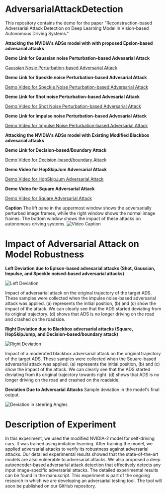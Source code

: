 # AdversarialAttackDetection
This repository contains the demo for the paper "Reconstruction-based Adversarial Attack Detection on Deep Learning Model in Vision-based Autonomous Driving Systems."

**Attacking the NVIDIA's ADSs model with with proposed Epslon-based advesarial attacks**

**Demo Link for Gaussian noise Perturbation-based Advesarial Attack**

[Gaussian Nosie Perturbation-based Adversarial Attack](https://youtu.be/jUgBWJme5pA)

**Demo Link for Speckle noise Perturbation-based Advesarial Attack**

[Demo Video for Speckle Noise Perturbation-based Adversarial Attack](https://youtu.be/rtn8LrLXbDE)

**Demo Link for Shot noise Perturbation-based Advesarial Attack**

[Demo Video for Shot Noise Perturbation-based Adversarial Attack](https://youtu.be/URSU_BHP1ks)

**Demo Link for Impulse noise Perturbation-based Advesarial Attack**

[Demo Video for Impulse Noise Perturbation-based Adversarial Attack](https://youtu.be/9j_Le3tBcgk)

**Attacking the NVIDIA's ADSs model with Existing Modified Blackbox advesarial attacks**

**Demo Link for Decision-based/Boundary Attack**

[Demo Video for Decision-based/boundary Attack](https://youtu.be/7shB1iXJnuw)

**Demo Video for HopSkipJum Adversarial Attack**

[Demo Video for HopSkipJum Adversarial Attack](https://youtu.be/EHZ8q8x6DIA)


**Demo Video for Square Adversarial Attack**


[Demo Video for Square Adversarial Attack](https://youtu.be/PAgKsws44Kg)

**Caption**
The lift pane in the uppermost window shows the adversarially perturbed image frames, while the right window shows the normal image frames. The bottom window shows the impact of these attacks on autonomous driving systems.
![Video Caption](https://github.com/HussainManzoor/AdversarialAttackDetection/assets/133944553/cf5981f0-baa3-4aad-8681-0c93f198d381)

# Impact of Adversarial Attack on Model Robustness

**Left Deviation due to Eplson-based advesarial attacks (Shot, Gaussian, Impulse, and Speckle noised-based adversarial attacks)**

![Left Deviation ](https://github.com/HussainManzoor/AdversarialAttackDetection/assets/133944553/b5a7cb8c-d9a1-46ce-8990-ef303eb8caa9)

Impact of adversarial attack on the original trajectory of the target ADS. These samples were collected when the impulse noise-based adversarial attack was applied. (a) represents the initial position, (b) and (c) show the impact of the attack. We can clearly see that the ADS started deviating from its original trajectory. (d) shows that ADS is no longer driving on the road and crashed on the roadside.

**Right Deviation due to Blackbox adversarial attacks (Square, HopSkipJump, and Decision-based/boundary attack)**

![Right Deviation](https://github.com/HussainManzoor/AdversarialAttackDetection/assets/133944553/345019bd-8aa5-4559-a93a-5cb8b6e39244)

Impact of a moderated blackbox adversarial attack on the original trajectory of the target ADS. These samples were collected when the Square-based adversarial attack was applied. (a) represents the initial position, (b) and (c) show the impact of the attack. We can clearly see that the ADS started deviating from its original trajectory towards right. (d) shows that ADS is no longer driving on the road and crashed on the roadside.

**Deviation Due to Adversarial Attacks**
Sample deviation in the model's final output. 

![Deviation in steering Angles](https://github.com/HussainManzoor/AdversarialAttackDetection/assets/133944553/8fc00543-9ccb-4037-a484-7e07dfce64c2)




# Description of Experiment
In this experiment, we used the modified NVIDIA-2 model for self-driving cars. It was trained using imitation learning. After training the model, we applied adversarial attacks to verify its robustness against adversarial attacks. Our detailed experimental results showed that the state-of-the-art models are also vulnerable to adversarial attacks. We also proposed a deep autoencoder-based adversarial attack detection that effectively detects any input image-specific adversarial attacks. The detailed experimental results can be found in the manuscript. 
This experiment is part of the ongoing research in which we are developing an adversarial testing tool. The tool will soon be published on our GitHub repository. 
